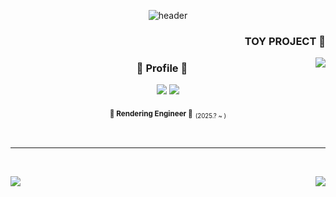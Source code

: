 
<div align="center">
  
![header](https://capsule-render.vercel.app/api?type=blur&height=300&color=gradient&text=Padocit&desc=Rendering,%20Game%20Engine)

<div align="center">
<h3 align="right"><b> TOY PROJECT 👾 </b></h3>
  <img align="right" src="https://github-readme-stats.vercel.app/api/pin/?username=padocit&repo=pado&theme=blue_navy"/>
</div>


<div align="center">
  
  ### 🐯 Profile 🐯 

  <a href="https://github.com/haileeLog" target="_blank"><img src="https://img.shields.io/badge/github-000000?style=for-the-badge&logo-bitdefender&logoColor=FFFFFF"/></a>
  <a href="https://velog.io/@padocit/posts" target="_blank"><img src="https://img.shields.io/badge/techblog-666666?style=for-the-badge&logo-bitdefender&logoColor=FFFFFF"/></a>

<sub>**💙 Rendering Engineer 💙**</sub> <sub><sub>(2025.? ~ )</sub></sub><br />

<br />
</div>

</div>

 ---

<br />


<div align="center">
<img align="left" src="https://github-readme-stats.vercel.app/api/top-langs/?username=padocit&theme=blue_navy&exclude_repo=Computer-Science-Engineering&layout=compact&langs_count=10"/>
<img align="right" src="https://github-readme-stats.vercel.app/api?username=padocit&show_icons=true&theme=blue_navy&hide="/>


<br /><br />
